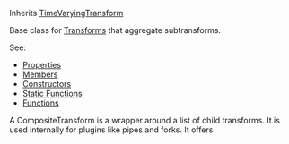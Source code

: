 <!-- CompositeTransform -->

Inherits [TimeVaryingTransform](../timevaryingtransform/timevaryingtransform.md)

Base class for [Transforms](../transform/transform.md) that aggregate subtransforms.

See:

* [Properties](properties.md)
* [Members](members.md)
* [Constructors](constructors.md)
* [Static Functions](statics.md)
* [Functions](functions.md)

A CompositeTransform is a wrapper around a list of child transforms. It is used internally for plugins like pipes and forks. It offers
